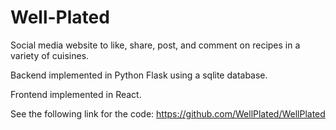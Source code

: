 # Well-Plated

Social media website to like, share, post, and comment on recipes in a variety of cuisines.

Backend implemented in Python Flask using a sqlite database.

Frontend implemented in React.

See the following link for the code:
https://github.com/WellPlated/WellPlated
